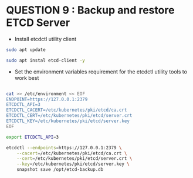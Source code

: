 # QUESTION 9 : Backup and restore ETCD Server

- Install etcdctl utility client 

```bash
sudo apt update

sudo apt instal etcd-client -y
```

- Set the environment variables requirement for the etcdctl utility tools to work best
```bash

cat >> /etc/environment << EOF
ENDPOINT=https://127.0.0.1:2379
ETCDCTL_API=3
ETCDCTL_CACERT=/etc/kubernetes/pki/etcd/ca.crt
ETCDCTL_CERT=/etc/kubernetes/pki/etcd/server.crt
ETCDCTL_KEY=/etc/kubernetes/pki/etcd/server.key
EOF
```

```bash
export ETCDCTL_API=3

etcdctl --endpoints=https://127.0.0.1:2379 \
    --cacert=/etc/kubernetes/pki/etcd/ca.crt \
    --cert=/etc/kubernetes/pki/etcd/server.crt \
    --key=/etc/kubernetes/pki/etcd/server.key \
    snapshot save /opt/etcd-backup.db

```